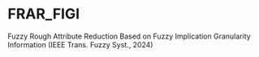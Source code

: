 # FRAR_FIGI
Fuzzy Rough Attribute Reduction Based on Fuzzy Implication Granularity Information (IEEE Trans. Fuzzy Syst., 2024)
